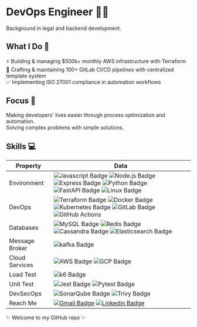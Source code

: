 # DevOps Engineer 👨‍💻
Background in legal and backend development. 

## What I Do 🚀
⚡ Building & managing $500k+ monthly AWS infrastructure with Terraform  
🔄 Crafting & maintaining 100+ GitLab CI/CD pipelines with centralized template system  
✅ Implementing ISO 27001 compliance in automation workflows  

## Focus 🎯
Making developers' lives easier through process optimization and automation.  
Solving complex problems with simple solutions.

##  Skills 💻
| Property       | Data                                                                                                                                                                                                                                                                                                                                                                                                                                                                                                                                                                                                                                                   |
| -------------- | ------------------------------------------------------------------------------------------------------------------------------------------------------------------------------------------------------------------------------------------------------------------------------------------------------------------------------------------------------------------------------------------------------------------------------------------------------------------------------------------------------------------------------------------------------------------------------------------------------------------------------------------------------ |
| Environment    | ![Javascript Badge](https://img.shields.io/badge/-JavaScript-F7DF1E?style=flat&logo=Javascript&logoColor=white) ![Node.js Badge](https://img.shields.io/badge/-Nodejs-5FA04E?style=flat&logo=nodedotjs&logoColor=white) ![Express Badge](https://img.shields.io/badge/-Express-lightgray?style=flat&logo=express&logoColor=white) ![Python Badge](https://img.shields.io/badge/-Python-3776AB?style=flat&logo=python&logoColor=white) ![FastAPI Badge](https://img.shields.io/badge/-FastAPI-009688?style=flat&logo=fastapi&logoColor=white) ![Linux Badge](https://img.shields.io/badge/-Linux-FCC624?style=flat&logo=linux&logoColor=white) |
| DevOps         | ![Terraform Badge](https://img.shields.io/badge/-Terraform-844FBA?style=flat&logo=terraform&logoColor=white)  ![Docker Badge](https://img.shields.io/badge/-Docker-2496ED?style=flat&logo=docker&logoColor=white) ![Kubernetes Badge](https://img.shields.io/badge/-Kubernetes-326CE5?style=flat&logo=kubernetes&logoColor=white) ![GitLab Badge](https://img.shields.io/badge/-GitLab-FC6D26?logo=gitlab&logoColor=white) ![GitHub Actions](https://img.shields.io/badge/-GitHub%20Actions-2088FF?logo=githubactions&logoColor=white)                                                                                                                  |
| Databases      | ![MySQL Badge](https://img.shields.io/badge/-MySQL-4479A1?style=flat&logo=mysql&logoColor=white) ![Redis Badge](https://img.shields.io/badge/-Redis-FF4438?style=flat&logo=redis&logoColor=white)  ![Cassandra Badge](https://img.shields.io/badge/-Apache%20Cassandra-1287B1?style=flat&logo=apachecassandra&logoColor=white) ![Elasticsearch Badge](https://img.shields.io/badge/-Elasticsearch-005571?style=flat&logo=elasticsearch&logoColor=white)                                                                                                                                                                                                                                                                                                                              |
| Message Broker | ![kafka Badge](https://img.shields.io/badge/-Apache%20Kafka-231F20?style=flat&logo=apachekafka&logoColor=white)                                                                                                                                                                                                                                                                                                                                                                                                                                                                                                                                        |
| Cloud Services | ![AWS Badge](https://img.shields.io/badge/-AWS-232F3E?style=flat&logo=amazonwebservices&logoColor=white) ![GCP Badge](https://img.shields.io/badge/-GCP-4285F4?style=flat&logo=googlecloud&logoColor=white)                                                                                                                                                                                                                                                                                                                                                                                                                                            |
| Load Test      | ![k6 Badge](https://img.shields.io/badge/-k6-7D64FF?style=flat&logo=k6&logoColor=white)                                                                                                                                                                                                                                                                                                                                                                                                                                                                                                                                                                |
| Unit Test      | ![Jest Badge](https://img.shields.io/badge/-Jest-C21325?style=flat&logo=jest&logoColor=white) ![Pytest Badge](https://img.shields.io/badge/-Pytest-0A9EDC?style=flat&logo=pytest&logoColor=white)                                                                                                                                                                                                                                                                                                                                                                                                                                                                                                                                                         |
| DevSecOps      | ![SonarQube Badge](https://img.shields.io/badge/-SonarQube-4E9BCD?style=flat&logo=sonarqube&logoColor=white) ![Trivy Badge](https://img.shields.io/badge/-Trivy-1904DA?style=flat&logo=trivy&logoColor=white)                                                                                                                                                                                                                                                                                                                                                                                                                                          |
| Reach Me       | [![Gmail Badge](https://img.shields.io/badge/-Gmail-e54448?style=flat&logo=Gmail&logoColor=white)](mailto:liudahsing84@gmail.com) [![Linkedin Badge](https://img.shields.io/badge/-Linkedin-blue?style=flat&logo=Linkedin&logoColor=white)](https://www.linkedin.com/in/da-hsing-liu/)                                                                                                                                                                                                                                                                                                                                              |

✨ Welcome to my GitHub repo ✨  
